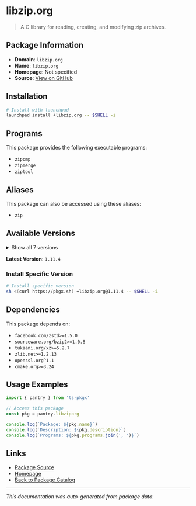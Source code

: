 # libzip.org

> A C library for reading, creating, and modifying zip archives.

## Package Information

- **Domain**: `libzip.org`
- **Name**: `libzip.org`
- **Homepage**: Not specified
- **Source**: [View on GitHub](https://github.com/pkgxdev/pantry/tree/main/projects/libzip.org/package.yml)

## Installation

```bash
# Install with launchpad
launchpad install +libzip.org -- $SHELL -i
```

## Programs

This package provides the following executable programs:

- `zipcmp`
- `zipmerge`
- `ziptool`

## Aliases

This package can also be accessed using these aliases:

- `zip`

## Available Versions

<details>
<summary>Show all 7 versions</summary>

- `1.11.4`, `1.11.3`, `1.11.2`, `1.11.1`, `1.10.1`
- `1.10.0`, `1.9.2`

</details>

**Latest Version**: `1.11.4`

### Install Specific Version

```bash
# Install specific version
sh <(curl https://pkgx.sh) +libzip.org@1.11.4 -- $SHELL -i
```

## Dependencies

This package depends on:

- `facebook.com/zstd>=1.5.0`
- `sourceware.org/bzip2>=1.0.8`
- `tukaani.org/xz>=5.2.7`
- `zlib.net>=1.2.13`
- `openssl.org^1.1`
- `cmake.org>=3.24`

## Usage Examples

```typescript
import { pantry } from 'ts-pkgx'

// Access this package
const pkg = pantry.libziporg

console.log(`Package: ${pkg.name}`)
console.log(`Description: ${pkg.description}`)
console.log(`Programs: ${pkg.programs.join(', ')}`)
```

## Links

- [Package Source](https://github.com/pkgxdev/pantry/tree/main/projects/libzip.org/package.yml)
- [Homepage](#)
- [Back to Package Catalog](../package-catalog.md)

---

*This documentation was auto-generated from package data.*
